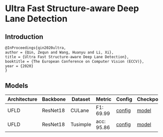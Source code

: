 # Ultra Fast Structure-aware Deep Lane Detection

## Introduction

```latex
@InProceedings{qin2020ultra,
author = {Qin, Zequn and Wang, Huanyu and Li, Xi},
title = {Ultra Fast Structure-aware Deep Lane Detection},
booktitle = {The European Conference on Computer Vision (ECCV)},
year = {2020}
}
```

## Models
| Architecture| Backbone |Dataset | Metric | Config| Checkpoints  |
|-------------|----------|--------|--------|-------|--------------|
| UFLD | ResNet18 | CULane |F1: 69.99| [config](https://github.com/Turoad/lanedet/blob/main/configs/ufld/resa18_culane.py)  | [model](https://github.com/Turoad/lanedet/releases/download/1.0/ufld_r18_culane.zip)|
| UFLD | ResNet18 | Tusimple |acc: 95.86| [config](https://github.com/Turoad/lanedet/blob/main/configs/ufld/resa18_culane.py)  | [model](https://github.com/Turoad/lanedet/releases/download/1.0/ufld_r18_tusimple.zip)|
